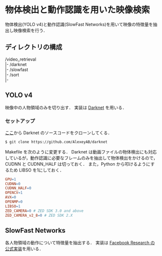 # 物体検出と動作認識を用いた映像検索
物体検出(YOLO v4)と動作認識(SlowFast Networks)を用いて映像の特徴量を抽出し映像検索を行う．

## ディレクトリの構成
/video_retrieval  
  |- /darknet  
  |- /slowfast  
  |- /sort  
  |-   

## YOLO v4
映像中の人物領域のみを切り出す．
実装は [Darknet](https://github.com/AlexeyAB/darknet) を用いる．

### セットアップ
[ここ](https://github.com/AlexeyAB/darknet)から Darknet のソースコードをクローンしてくる．
```bash
$ git clone https://github.com/AlexeyAB/darknet
```

Makefile を次のように変更する．
Darknet は動画ファイルの物体検出にも対応しているが，動作認識に必要なフレームのみを抽出して物体検出をかけるので，
CUDNN と CUDNN_HALF は切っておく．
また，Python から叩けるようにするため LIBSO を1にしておく．
```Makefile
GPU=1
CUDNN=0
CUDNN_HALF=0
OPENCV=1
AVX=0
OPENMP=0
LIBSO=1
ZED_CAMERA=0 # ZED SDK 3.0 and above
ZED_CAMERA_v2_8=0 # ZED SDK 2.X
```

## SlowFast Networks
各人物領域の動作について特徴量を抽出する．
実装は [Facebook Research の公式実装](https://github.com/facebookresearch/SlowFast)を用いる．
